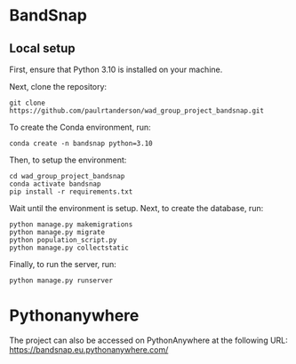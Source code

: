 # BandSnap
## Local setup
First, ensure that Python 3.10 is installed on your machine.
  
Next, clone the repository:
```
git clone https://github.com/paulrtanderson/wad_group_project_bandsnap.git
```
To create the Conda environment, run:
```
conda create -n bandsnap python=3.10
```
Then, to setup the environment:
```
cd wad_group_project_bandsnap
conda activate bandsnap
pip install -r requirements.txt
```

Wait until the environment is setup. Next, to create the database, run:
```
python manage.py makemigrations
python manage.py migrate
python population_script.py
python manage.py collectstatic
```
Finally, to run the server, run:
```
python manage.py runserver
```

# Pythonanywhere
The project can also be accessed on PythonAnywhere at the following URL:  
<https://bandsnap.eu.pythonanywhere.com/>